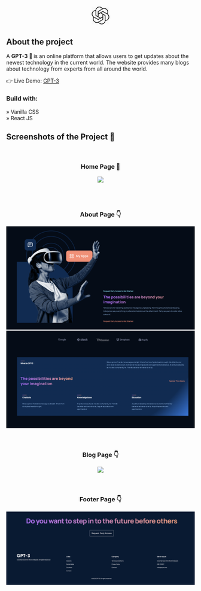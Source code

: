 <div align='center'><img style="width:10%" src='https://github.com/sajin-rana/gpt-3/blob/main/src/assets/logo.png'/></div>

<h2>About the project</h2>

  <p>A <b>GPT-3 🤖  </b>  is an online platform that allows users to 
              get updates about the newest technology in the current world. The website provides
              many blogs about technology from experts from all around the world.</p>

👉 Live Demo: <a href=''>GPT-3</a>

<h3>Build with:</h3>

» Vanilla CSS <br>
» React JS

<h2>Screenshots of the Project 📸</h2>
<br>
<h3 align='center'>Home Page 🏡</h3>

<div align='center'>
<img src='https://github.com/sajin-rana/gpt-3/blob/main/src/assets/home.png'/>

</div>

<br><br>
<h3 align='center'>About Page 👇</h3>

<div align='center'>
<img src='https://github.com/sajin-rana/gpt-3/blob/main/src/assets/about%202.png'/>
<img src='https://github.com/sajin-rana/gpt-3/blob/main/src/assets/about.png'/>
</div>
<br>
<br>
<h3 align='center'>Blog Page 👇</h3>

<div align='center'>
<img src='https://github.com/sajin-rana/gpt-3/blob/main/src/assets/blog.png'/>
</div>
<br>
<br>
<h3 align='center'>Footer Page 👇</h3>

<div align='center'>
<img src='https://github.com/sajin-rana/gpt-3/blob/main/src/assets/footer.png'/>
</div>
<br>
<br>

